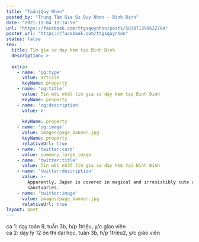 ```yaml
---
title: "Toán|Quy Nhơn"
posted_by: "Trung Tâm Gia Sư Quy Nhơn - Bình Định"
date: "2021-11-04 12:14:56"
url: "https://facebook.com/ttgsquynhon/posts/583871399622784"
poster_url: "https://facebook.com/ttgsquynhon"
status: false
seo:
  title: Tìm gia sư dạy kèm tại Bình Định
  description: >-
    
  extra:
    - name: 'og:type'
      value: article
      keyName: property
    - name: 'og:title'
      value: Tin mới nhất tìm gia sư dạy kèm tại Bình Định
      keyName: property
    - name: 'og:description'
      value: >-
        
      keyName: property
    - name: 'og:image'
      value: images/page_banner.jpg
      keyName: property
      relativeUrl: true
    - name: 'twitter:card'
      value: summary_large_image
    - name: 'twitter:title'
      value: Tin mới nhất tìm gia sư dạy kèm tại Bình Định
    - name: 'twitter:description'
      value: >-
        Apparently, Japan is covered in magical and irresistibly cute animal
        sanctuaries.
    - name: 'twitter:image'
      value: images/page_banner.jpg
      relativeUrl: true
layout: post
---
```

ca 1: dạy toán 9, tuần 3b, h/p 1triệu, y/c gíao viên<br>ca 2: dạy lý 12 ôn thi đại học, tuần 3b, h/p 1triệu2, y/c giáo viên
